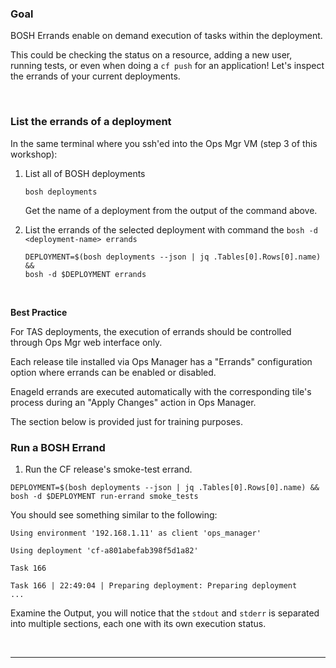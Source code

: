 ### Goal

BOSH Errands enable on demand execution of tasks within the deployment. 

This could be checking the status on a resource, adding a new user, running tests, or even when doing a `cf push` for an application! Let's inspect the errands of your current deployments.

<br/>

### List the errands of a deployment

In the same terminal where you ssh'ed into the Ops Mgr VM (step 3 of this workshop):

1. List all of BOSH deployments  
  
   ```execute
   bosh deployments
   ```
  
   Get the name of a deployment from the output of the command above.

1. List the errands of the selected deployment with command the `bosh -d <deployment-name> errands` 
   
   ```execute
   DEPLOYMENT=$(bosh deployments --json | jq .Tables[0].Rows[0].name) &&
   bosh -d $DEPLOYMENT errands
   ```

<br/>

**Best Practice**

For TAS deployments, the execution of errands should be controlled through Ops Mgr web interface only.

Each release tile installed via Ops Manager has a "Errands" configuration option where errands can be enabled or disabled.

Enageld errands are executed automatically with the corresponding tile's process during an "Apply Changes" action in Ops Manager.

The section below is provided just for training purposes.


### Run a BOSH Errand

1. Run the CF release's smoke-test errand.

  ```execute
  DEPLOYMENT=$(bosh deployments --json | jq .Tables[0].Rows[0].name) &&
  bosh -d $DEPLOYMENT run-errand smoke_tests
  ```

  You should see something similar to the following:

   ```
   Using environment '192.168.1.11' as client 'ops_manager'

   Using deployment 'cf-a801abefab398f5d1a82'

   Task 166

   Task 166 | 22:49:04 | Preparing deployment: Preparing deployment
   ...
   ```

   Examine the Output, you will notice that the  `stdout` and `stderr` is separated into multiple sections, each one with its own execution status.

<br/>

---